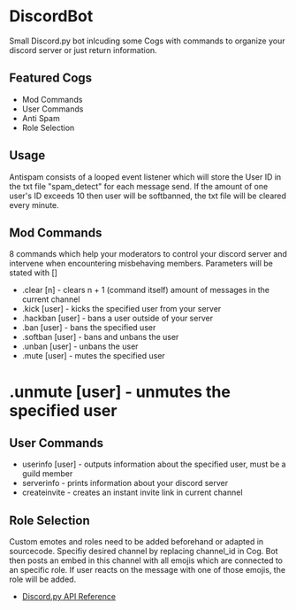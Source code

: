 # DiscordBot

Small Discord.py bot inlcuding some Cogs with commands to organize your discord server or just return information.

## Featured Cogs
* Mod Commands
* User Commands
* Anti Spam
* Role Selection

## Usage
Antispam consists of a looped event listener which will store the User ID in the txt file "spam_detect" for each message send.
If the amount of one user's ID exceeds 10 then user will be softbanned, the txt file will be cleared every minute.

## Mod Commands
8 commands which help your moderators to control your discord server and intervene when encountering misbehaving members.
Parameters will be stated with []

* .clear [n]        - clears n + 1 (command itself) amount of messages in the current channel
* .kick [user]      - kicks the specified user from your server
* .hackban [user]   - bans a user outside of your server
* .ban [user]       - bans the specified user
* .softban [user]   - bans and unbans the user
* .unban [user]     - unbans the user
* .mute [user]      - mutes the specified user
# .unmute [user]    - unmutes the specified user

## User Commands

* userinfo [user]   - outputs information about the specified user, must be a guild member
* serverinfo        - prints information about your discord server
* createinvite      - creates an instant invite link in current channel

## Role Selection
Custom emotes and roles need to be added beforehand or adapted in sourcecode.
Specifiy desired channel by replacing channel_id in Cog.
Bot then posts an embed in this channel with all emojis which are connected to an specific role.
If user reacts on the message with one of those emojis, the role will be added.

* [Discord.py API Reference](https://discordpy.readthedocs.io/en/stable/api.html)
